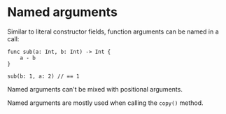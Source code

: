 # Named arguments

Similar to literal constructor fields, function arguments can be named in a call:

```helios
func sub(a: Int, b: Int) -> Int {
    a - b
}

sub(b: 1, a: 2) // == 1
```

Named arguments can't be mixed with positional arguments.

Named arguments are mostly used when calling the `copy()` method.